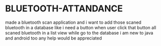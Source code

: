 # BLUETOOTH-ATTANDANCE

made a bluetooth scan application and i want to add those scaned bluetooth in a database like i need a button when user click that button all scaned bluetooth in a list view while go to the database i am new to java and android too any help would be appreciated
